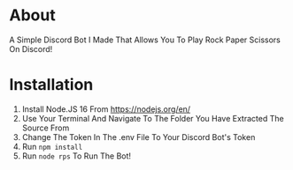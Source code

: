 # About
A Simple Discord Bot I Made That Allows You To Play Rock Paper Scissors On Discord!

# Installation
1. Install Node.JS 16 From https://nodejs.org/en/
2. Use Your Terminal And Navigate To The Folder You Have Extracted The Source From
3. Change The Token In The .env File To Your Discord Bot's Token
4. Run `npm install`
5. Run `node rps` To Run The Bot!
